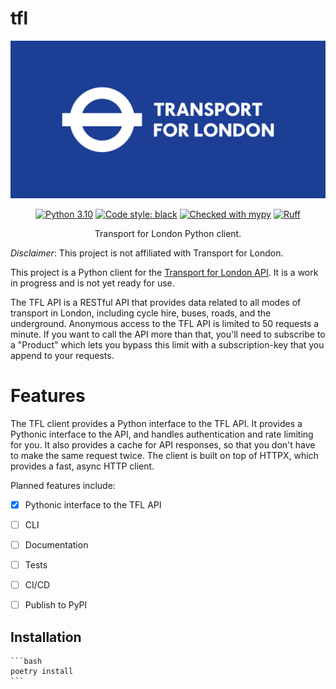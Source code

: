 # tfl

<div align="center">

![TFL-Image.jpg](assets%2FTFL-Image.jpg)

[![Python 3.10](https://img.shields.io/badge/python-3.10-blue.svg)](https://www.python.org/downloads/release/python-3100/)
[![Code style: black](https://img.shields.io/badge/code%20style-black-000000.svg)](https://github.com/psf/black)
[![Checked with mypy](http://www.mypy-lang.org/static/mypy_badge.svg)](http://mypy-lang.org/)
[![Ruff](https://img.shields.io/endpoint?url=https://raw.githubusercontent.com/charliermarsh/ruff/main/assets/badge/v1.json)](https://github.com/charliermarsh/ruff)

 Transport for London Python client.

</div>

*Disclaimer*: This project is not affiliated with Transport for London.

This project is a Python client for the [Transport for London API](https://api-portal.tfl.gov.uk). It is a work in
progress and is not yet ready for use.

The TFL API is a RESTful API that provides data related to all modes of transport in London, including cycle hire,
buses, roads, and the underground. Anonymous access to the TFL API is limited to 50 requests a minute. If you want to
call the API more than that, you'll need to subscribe to a "Product" which lets you bypass this limit with a
subscription-key that you append to your requests.

# Features
The TFL client provides a Python interface to the TFL API. It provides a Pythonic interface to the API, and handles
authentication and rate limiting for you. It also provides a cache for API responses, so that you don't have to make
the same request twice. The client is built on top of HTTPX, which provides a fast, async HTTP client.

Planned features include:
- [x] Pythonic interface to the TFL API
- [ ] CLI
- [ ] Documentation
- [ ] Tests
- [ ] CI/CD
- [ ] Publish to PyPI


## Installation

    ```bash
    poetry install
    ```
